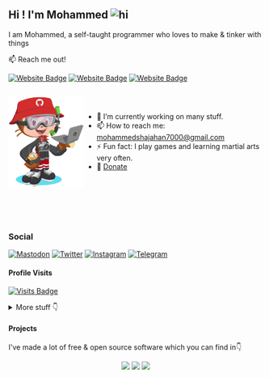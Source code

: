 ## Hi ! I'm Mohammed <img src="./wave.gif" width="28" height="28" alt="hi" />

I am Mohammed, a self-taught programmer who loves to make & tinker with things

<div>

  📫 Reach me out!
    
  [![Website Badge](./images/Website.svg)](https://mohammedshajahan7.github.io/)
  [![Website Badge](./images/Blog.svg)](https://mohammedsh.com/)
  [![Website Badge](./images/Project.svg)](https://mohammedsh.com/projects)

</div>

<div style="display: flex !important;align-items: center !important;">

  <img 
    align="left" 
    width="150" 
    src="./images/github-boy.png" 
    alt="github-boy" 
    style="margin-right: 2rem;" 
  />

  - 🔭 I’m currently working on many stuff.
  - 📫 How to reach me: mohammedshajahan7000@gmail.com
  - ⚡ Fun fact: I play games and learning martial arts very often.
  - 💸 [Donate](https://mohammedsh.com/donate)

</div>

<br />
<br />
<br />

<div>

  ### Social

  [![Mastodon](./images/Mastodon.svg)](https://fosstodon.org/@MohammedShajahan7)
  [![Twitter](./images/Twitter.svg)](https://twitter.com/mhd_zh_han)
  [![Instagram](./images/Instagram.svg)](https://instagram.com/mhd__zh_han)
  [![Telegram](./images/Telegram.svg)](https://t.me/mohammed_shajahan)

</div>

#### Profile Visits 

[![Visits Badge](https://badges.pufler.dev/visits/mohammedshajahan7/mohammedshajahan7)](https://badges.pufler.dev)

<details>
<summary>
  More stuff 👇
</summary>

#### Github Stats

![Mohammed's github stats](https://github-readme-stats.vercel.app/api?username=mohammedshajahan7&show_icons=true&hide_border=true&title_color=94b4a4&amp&icon_color=FFFFFF&amp&text_color=FFFFFF&amp&bg_color=000000&count_private=true&include_all_commits=true)

</details>

#### Projects

I've made a lot of free & open source software which you can find in👇

<p align="center">
    <a href="https://mohammedsh.com/projects/" target="_blank"><img src="./images/Project.svg"/></a>
    <a href="https://github.com/MohammedShajahan7" target="_blank"><img src="./images/Github.svg"/></a>
    <a href="https://gitlab.com/MohammedShajahan7" target="_blank"><img src="./images/Gitlab.svg"/></a>
</p>
